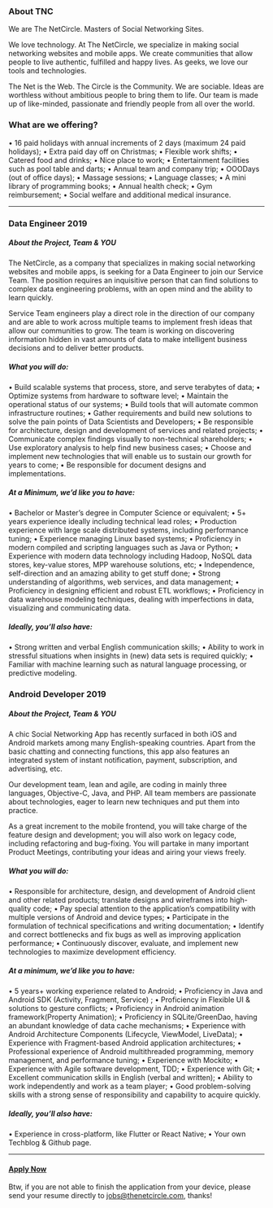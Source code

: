 ### About TNC

We are The NetCircle. Masters of Social Networking Sites.

We love technology. At The NetCircle, we specialize in making social networking websites and mobile apps. We create communities that allow people to live authentic, fulfilled and happy lives. As geeks, we love our tools and technologies.

The Net is the Web. The Circle is the Community.
We are sociable. Ideas are worthless without ambitious people to bring them to life. Our team is made up of like-minded, passionate and friendly people from all over the world. 

### What are we offering? 

• 16 paid holidays with annual increments of 2 days (maximum 24 paid holidays);
• Extra paid day off on Christmas;
• Flexible work shifts;
• Catered food and drinks;
• Nice place to work;
• Entertainment facilities such as pool table and darts;
• Annual team and company trip;
• OOODays (out of office days);
• Massage sessions;
• Language classes;
• A mini library of programming books;
• Annual health check;
• Gym reimbursement;
• Social welfare and additional medical insurance.

------

### Data Engineer 2019



##### About the Project, Team & YOU 

The NetCircle, as a company that specializes in making social networking websites and mobile apps, is seeking for a Data Engineer to join our Service Team. The position requires an inquisitive person that can find solutions to complex data engineering problems, with an open mind and the ability to learn quickly.

Service Team engineers play a direct role in the direction of our company and are able to work across multiple teams to implement fresh ideas that allow our communities to grow. The team is working on discovering information hidden in vast amounts of data to make intelligent business decisions and to deliver better products.

##### What you will do: 

• Build scalable systems that process, store, and serve terabytes of data;
• Optimize systems from hardware to software level;
• Maintain the operational status of our systems;
• Build tools that will automate common infrastructure routines;
• Gather requirements and build new solutions to solve the pain points of Data Scientists and Developers;
• Be responsible for architecture, design and development of services and related projects;
• Communicate complex findings visually to non-technical shareholders;
• Use exploratory analysis to help find new business cases;
• Choose and implement new technologies that will enable us to sustain our growth for years to come;
• Be responsible for document designs and implementations.



##### **At a Minimum, we’d like you to have:**

• Bachelor or Master’s degree in Computer Science or equivalent;
• 5+ years experience ideally including technical lead roles;
• Production experience with large scale distributed systems, including performance tuning;
• Experience managing Linux based systems;
• Proficiency in modern compiled and scripting languages such as Java or Python;
• Experience with modern data technology including Hadoop, NoSQL data stores, key-value stores, MPP warehouse solutions, etc;
• Independence, self-direction and an amazing ability to get stuff done;
• Strong understanding of algorithms, web services, and data management;
• Proficiency in designing efficient and robust ETL workflows;
• Proficiency in data warehouse modeling techniques, dealing with imperfections in data, visualizing and communicating data.



##### **Ideally, you’ll also have:**

• Strong written and verbal English communication skills;
• Ability to work in stressful situations when insights in (new) data sets is required quickly;
• Familiar with machine learning such as natural language processing, or predictive modeling.



### Android Developer 2019



##### About the Project, Team & YOU 

A chic Social Networking App has recently surfaced in both iOS and Android markets among many English-speaking countries. Apart from the basic chatting and connecting functions, this app also features an integrated system of instant notification, payment, subscription, and advertising, etc. 

Our development team, lean and agile, are coding in mainly three languages, Objective-C, Java, and PHP. All team members are passionate about technologies, eager to learn new techniques and put them into practice. 

As a great increment to the mobile frontend, you will take charge of the feature design and development; you will also work on legacy code, including refactoring and bug-fixing. You will partake in many important Product Meetings, contributing your ideas and airing your views freely. 



##### What you will do: 

• Responsible for architecture, design, and development of Android client and other related products; translate designs and wireframes into high-quality code; 
• Pay special attention to the application’s compatibility with multiple versions of Android and device types; 
• Participate in the formulation of technical specifications and writing documentation; 
• Identify and correct bottlenecks and fix bugs as well as improving application performance; 
• Continuously discover, evaluate, and implement new technologies to maximize development efficiency. 



##### At a minimum, we’d like you to have: 

• 5 years+ working experience related to Android; 
• Proficiency in Java and Android SDK (Activity, Fragment, Service) ; 
• Proficiency in Flexible UI & solutions to gesture conflicts; 
• Proficiency in Android animation framework(Property Animation); 
• Proficiency in SQLite/GreenDao, having an abundant knowledge of data cache mechanisms; 
• Experience with Android Architecture Components (Lifecycle, ViewModel, LiveData); 
• Experience with Fragment-based Android application architectures; 
• Professional experience of Android multithreaded programming, memory management, and performance tuning; 
• Experience with Mockito; 
• Experience with Agile software development, TDD; 
• Experience with Git; 
• Excellent communication skills in English (verbal and written); 
• Ability to work independently and work as a team player; 
• Good problem-solving skills with a strong sense of responsibility and capability to acquire quickly. 



##### Ideally, you’ll also have: 

• Experience in cross-platform, like Flutter or React Native; 
• Your own Techblog & Github page. 



------

#### [**Apply Now**](<https://thenetcircle.com/jobs/android-developer/>)

Btw, if you are not able to finish the application from your device, please send your resume directly to jobs@thenetcircle.com, thanks!  

